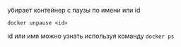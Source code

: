 
убирает контейнер с паузы по имени или id

```docker unpause <id>```

id или имя можно узнать используя команду ```docker ps```
